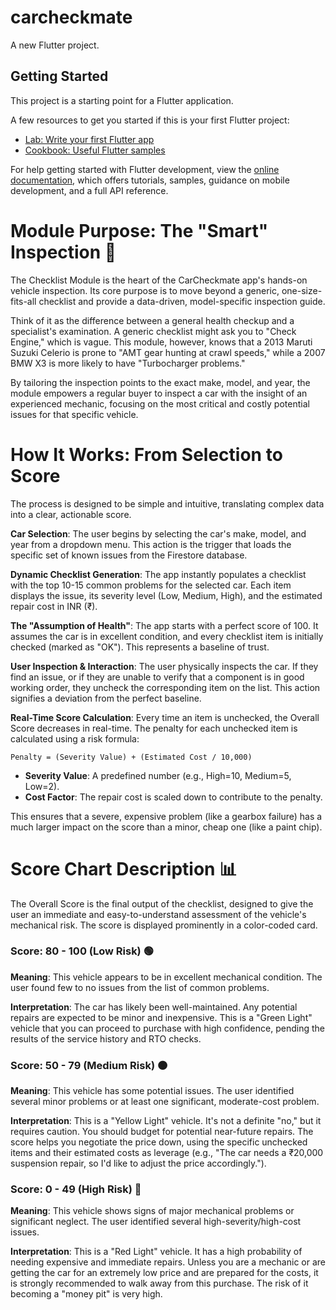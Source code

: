 # carcheckmate

A new Flutter project.

## Getting Started

This project is a starting point for a Flutter application.

A few resources to get you started if this is your first Flutter project:

- [Lab: Write your first Flutter app](https://docs.flutter.dev/get-started/codelab)
- [Cookbook: Useful Flutter samples](https://docs.flutter.dev/cookbook)

For help getting started with Flutter development, view the
[online documentation](https://docs.flutter.dev/), which offers tutorials,
samples, guidance on mobile development, and a full API reference.

# Module Purpose: The "Smart" Inspection 🧐
The Checklist Module is the heart of the CarCheckmate app's hands-on vehicle inspection. Its core purpose is to move beyond a generic, one-size-fits-all checklist and provide a data-driven, model-specific inspection guide.

Think of it as the difference between a general health checkup and a specialist's examination. A generic checklist might ask you to "Check Engine," which is vague. This module, however, knows that a 2013 Maruti Suzuki Celerio is prone to "AMT gear hunting at crawl speeds," while a 2007 BMW X3 is more likely to have "Turbocharger problems."

By tailoring the inspection points to the exact make, model, and year, the module empowers a regular buyer to inspect a car with the insight of an experienced mechanic, focusing on the most critical and costly potential issues for that specific vehicle.

# How It Works: From Selection to Score
The process is designed to be simple and intuitive, translating complex data into a clear, actionable score.

**Car Selection**: The user begins by selecting the car's make, model, and year from a dropdown menu. This action is the trigger that loads the specific set of known issues from the Firestore database.

**Dynamic Checklist Generation**: The app instantly populates a checklist with the top 10-15 common problems for the selected car. Each item displays the issue, its severity level (Low, Medium, High), and the estimated repair cost in INR (₹).

**The "Assumption of Health"**: The app starts with a perfect score of 100. It assumes the car is in excellent condition, and every checklist item is initially checked (marked as "OK"). This represents a baseline of trust.

**User Inspection & Interaction**: The user physically inspects the car. If they find an issue, or if they are unable to verify that a component is in good working order, they uncheck the corresponding item on the list. This action signifies a deviation from the perfect baseline.

**Real-Time Score Calculation**: Every time an item is unchecked, the Overall Score decreases in real-time. The penalty for each unchecked item is calculated using a risk formula:

`Penalty = (Severity Value) + (Estimated Cost / 10,000)`

- **Severity Value**: A predefined number (e.g., High=10, Medium=5, Low=2).
- **Cost Factor**: The repair cost is scaled down to contribute to the penalty.

This ensures that a severe, expensive problem (like a gearbox failure) has a much larger impact on the score than a minor, cheap one (like a paint chip).

# Score Chart Description 📊
The Overall Score is the final output of the checklist, designed to give the user an immediate and easy-to-understand assessment of the vehicle's mechanical risk. The score is displayed prominently in a color-coded card.

### Score: 80 - 100 (Low Risk) 🟢
**Meaning**: This vehicle appears to be in excellent mechanical condition. The user found few to no issues from the list of common problems.

**Interpretation**: The car has likely been well-maintained. Any potential repairs are expected to be minor and inexpensive. This is a "Green Light" vehicle that you can proceed to purchase with high confidence, pending the results of the service history and RTO checks.

### Score: 50 - 79 (Medium Risk) 🟠
**Meaning**: This vehicle has some potential issues. The user identified several minor problems or at least one significant, moderate-cost problem.

**Interpretation**: This is a "Yellow Light" vehicle. It's not a definite "no," but it requires caution. You should budget for potential near-future repairs. The score helps you negotiate the price down, using the specific unchecked items and their estimated costs as leverage (e.g., "The car needs a ₹20,000 suspension repair, so I'd like to adjust the price accordingly.").

### Score: 0 - 49 (High Risk) 🔴
**Meaning**: This vehicle shows signs of major mechanical problems or significant neglect. The user identified several high-severity/high-cost issues.

**Interpretation**: This is a "Red Light" vehicle. It has a high probability of needing expensive and immediate repairs. Unless you are a mechanic or are getting the car for an extremely low price and are prepared for the costs, it is strongly recommended to walk away from this purchase. The risk of it becoming a "money pit" is very high.